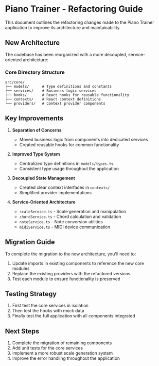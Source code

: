 # Piano Trainer - Refactoring Guide

This document outlines the refactoring changes made to the Piano Trainer application to improve its architecture and maintainability.

## New Architecture

The codebase has been reorganized with a more decoupled, service-oriented architecture:

### Core Directory Structure

```
src/core/
├── models/      # Type definitions and constants
├── services/    # Business logic services
├── hooks/       # React hooks for reusable functionality
├── contexts/    # React context definitions
└── providers/   # Context provider components
```

## Key Improvements

1. **Separation of Concerns**

   - Moved business logic from components into dedicated services
   - Created reusable hooks for common functionality

2. **Improved Type System**

   - Centralized type definitions in `models/types.ts`
   - Consistent type usage throughout the application

3. **Decoupled State Management**

   - Created clear context interfaces in `contexts/`
   - Simplified provider implementations

4. **Service-Oriented Architecture**
   - `scaleService.ts` - Scale generation and manipulation
   - `chordService.ts` - Chord calculation and validation
   - `noteService.ts` - Note conversion utilities
   - `midiService.ts` - MIDI device communication

## Migration Guide

To complete the migration to the new architecture, you'll need to:

1. Update imports in existing components to reference the new core modules
2. Replace the existing providers with the refactored versions
3. Test each module to ensure functionality is preserved

## Testing Strategy

1. First test the core services in isolation
2. Then test the hooks with mock data
3. Finally test the full application with all components integrated

## Next Steps

1. Complete the migration of remaining components
2. Add unit tests for the core services
3. Implement a more robust scale generation system
4. Improve the error handling throughout the application
